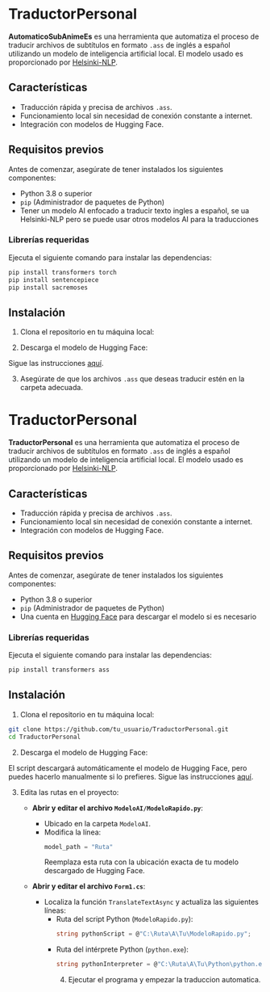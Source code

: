 # TraductorPersonal

**AutomaticoSubAnimeEs** es una herramienta que automatiza el proceso de traducir archivos de subtítulos en formato `.ass` de inglés a español utilizando un modelo de inteligencia artificial local. El modelo usado es proporcionado por [Helsinki-NLP](https://huggingface.co/Helsinki-NLP/opus-mt-en-es/tree/main).

## Características

- Traducción rápida y precisa de archivos `.ass`.
- Funcionamiento local sin necesidad de conexión constante a internet.
- Integración con modelos de Hugging Face.

## Requisitos previos

Antes de comenzar, asegúrate de tener instalados los siguientes componentes:

- Python 3.8 o superior
- `pip` (Administrador de paquetes de Python)
- Tener un modelo AI enfocado a traducir texto ingles a español, se ua Helsinki-NLP pero se puede usar otros modelos AI para la traducciones

### Librerías requeridas

Ejecuta el siguiente comando para instalar las dependencias:

```bash
pip install transformers torch
pip install sentencepiece
pip install sacremoses 
```

## Instalación

1. Clona el repositorio en tu máquina local:

2. Descarga el modelo de Hugging Face:

Sigue las instrucciones [aquí](https://huggingface.co/Helsinki-NLP/opus-mt-en-es/tree/main).

3. Asegúrate de que los archivos `.ass` que deseas traducir estén en la carpeta adecuada.
# TraductorPersonal

**TraductorPersonal** es una herramienta que automatiza el proceso de traducir archivos de subtítulos en formato `.ass` de inglés a español utilizando un modelo de inteligencia artificial local. El modelo usado es proporcionado por [Helsinki-NLP](https://huggingface.co/Helsinki-NLP/opus-mt-en-es/tree/main).

## Características

- Traducción rápida y precisa de archivos `.ass`.
- Funcionamiento local sin necesidad de conexión constante a internet.
- Integración con modelos de Hugging Face.

## Requisitos previos

Antes de comenzar, asegúrate de tener instalados los siguientes componentes:

- Python 3.8 o superior
- `pip` (Administrador de paquetes de Python)
- Una cuenta en [Hugging Face](https://huggingface.co/) para descargar el modelo si es necesario

### Librerías requeridas

Ejecuta el siguiente comando para instalar las dependencias:

```bash
pip install transformers ass
```

## Instalación

1. Clona el repositorio en tu máquina local:

```bash
git clone https://github.com/tu_usuario/TraductorPersonal.git
cd TraductorPersonal
```

2. Descarga el modelo de Hugging Face:

El script descargará automáticamente el modelo de Hugging Face, pero puedes hacerlo manualmente si lo prefieres. Sigue las instrucciones [aquí](https://huggingface.co/Helsinki-NLP/opus-mt-en-es/tree/main).

3. Edita las rutas en el proyecto:

   - **Abrir y editar el archivo `ModeloAI/ModeloRapido.py`**:
     - Ubicado en la carpeta `ModeloAI`.
     - Modifica la línea:
       ```python
       model_path = "Ruta"
       ```
       Reemplaza esta ruta con la ubicación exacta de tu modelo descargado de Hugging Face.

   - **Abrir y editar el archivo `Form1.cs`**:
     - Localiza la función `TranslateTextAsync` y actualiza las siguientes líneas:
       - Ruta del script Python (`ModeloRapido.py`):
         ```csharp
         string pythonScript = @"C:\Ruta\A\Tu\ModeloRapido.py";
         ```
       - Ruta del intérprete Python (`python.exe`):
         ```csharp
         string pythonInterpreter = @"C:\Ruta\A\Tu\Python\python.exe";
         ```
         4. Ejecutar el programa y empezar la traduccion automatica.
